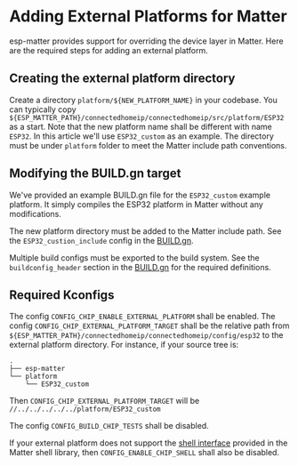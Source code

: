 # Adding External Platforms for Matter

esp-matter provides support for overriding the device layer in Matter. Here are the required steps for adding an external platform.

## Creating the external platform directory

Create a directory `platform/${NEW_PLATFORM_NAME}` in your codebase. You can typically copy `${ESP_MATTER_PATH}/connectedhomeip/connectedhomeip/src/platform/ESP32` as a start. Note that the new platform name shall be different with name `ESP32`. In this article we'll use `ESP32_custom` as an example. The directory must be under `platform` folder to meet the Matter include path conventions.

## Modifying the BUILD.gn target

We've provided an example BUILD.gn file for the `ESP32_custom` example platform. It simply compiles the ESP32 platform in Matter without any modifications.

The new platform directory must be added to the Matter include path. See the `ESP32_custion_include` config in the [BUILD.gn](./BUILD.gn).

Multiple build configs must be exported to the build system. See the `buildconfig_header` section in the [BUILD.gn](./BUILD.gn) for the required definitions.

## Required Kconfigs

The config `CONFIG_CHIP_ENABLE_EXTERNAL_PLATFORM` shall be enabled.
The config `CONFIG_CHIP_EXTERNAL_PLATFORM_TARGET` shall be the relative path from `${ESP_MATTER_PATH}/connectedhomeip/connectedhomeip/config/esp32` to the external platform directory. For instance, if your source tree is:

```
.
├── esp-matter
└── platform
    └── ESP32_custom
```

Then `CONFIG_CHIP_EXTERNAL_PLATFORM_TARGET` will be `//../../../../../platform/ESP32_custom`

The config `CONFIG_BUILD_CHIP_TESTS` shall be disabled.

If your external platform does not support the [shell interface](../../connectedhomeip/connectedhomeip/src/lib/shell) provided in the Matter shell library, then `CONFIG_ENABLE_CHIP_SHELL` shall also be disabled.
